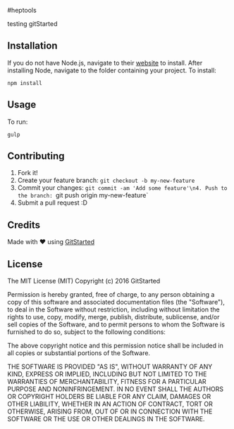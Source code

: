 #heptools

testing gitStarted

## Installation

If you do not have Node.js, navigate to their [website](https://nodejs.org/en/) to install. After installing Node, navigate to the folder containing your project.
To install:
```
npm install
```

## Usage

To run:
```
gulp
```

## Contributing

1. Fork it!
2. Create your feature branch: `git checkout -b my-new-feature`
3. Commit your changes: `git commit -am 'Add some feature'\n4. Push to the branch: `git push origin my-new-feature`
5. Submit a pull request :D

## Credits

Made with :heart: using [GitStarted](https://github.com/zackharley/QHacks)

## License
The MIT License (MIT)
Copyright (c) 2016 GitStarted

Permission is hereby granted, free of charge, to any person obtaining a copy of this software and associated documentation files (the "Software"), to deal in the Software without restriction, including without limitation the rights to use, copy, modify, merge, publish, distribute, sublicense, and/or sell copies of the Software, and to permit persons to whom the Software is furnished to do so, subject to the following conditions:

The above copyright notice and this permission notice shall be included in all copies or substantial portions of the Software.

THE SOFTWARE IS PROVIDED "AS IS", WITHOUT WARRANTY OF ANY KIND, EXPRESS OR IMPLIED, INCLUDING BUT NOT LIMITED TO THE WARRANTIES OF MERCHANTABILITY, FITNESS FOR A PARTICULAR PURPOSE AND NONINFRINGEMENT. IN NO EVENT SHALL THE AUTHORS OR COPYRIGHT HOLDERS BE LIABLE FOR ANY CLAIM, DAMAGES OR OTHER LIABILITY, WHETHER IN AN ACTION OF CONTRACT, TORT OR OTHERWISE, ARISING FROM, OUT OF OR IN CONNECTION WITH THE SOFTWARE OR THE USE OR OTHER DEALINGS IN THE SOFTWARE.